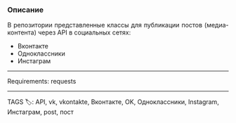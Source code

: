 ### Описание

<p align="justify">В репозитории представленные классы для публикации постов (медиа-контента) через API в социальных сетях:
</p>

* Вконтакте 
* Одноклассники
* Инстаграм

---

Requirements: requests

---

TAGS :label:: API, vk, vkontakte, Вконтакте, OK, Одноклассники, Instagram, Инстаграм, post, пост

